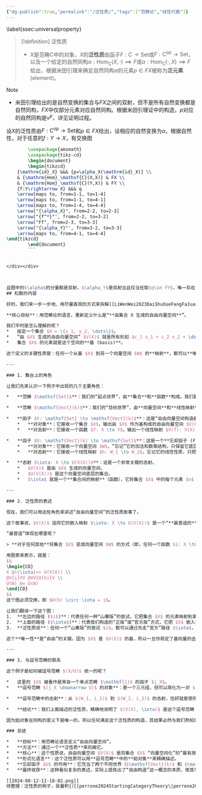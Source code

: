 ```yaml
---
{"dg-publish":true,"permalink":"/泛性质/","tags":["范畴论","线性代数"]}
---
```



\label{ssec:universalproperty}

> [!definition] 泛性质
> - $X$是范畴$\mathsf{C}$中的对象，$X$的**泛性质**由函子$F:\mathsf{C} \rightarrow \mathsf{Set}$或$F:\mathsf{C}^\mathrm{op} \rightarrow \mathsf{Set}$，以及一个给定的自然同构$\alpha:\mathrm{Hom}_\mathsf{C}(X,\cdot)\implies F$或$\alpha:\mathrm{Hom}_\mathsf{C}(\cdot,X)\implies F$给出，根据米田引理来确定自然同构$\alpha$的元素$p\in FX$被称为**泛元素**(element)。

> [!note]
> - 米田引理给出的是自然变换的集合与$FX$之间的双射，但不是所有自然变换都是自然同构，$FX$中仅部分元素对应自然同构。根据米田引理证中的构造，$p$对应的自然同构是$v^p$，详见证明过程。


设$X$的泛性质由$F:\mathsf{C}^{\mathrm{op}}\rightarrow \mathsf{Set}$和$p\in FX$给出，设相应的自然变换为$\alpha$，根据自然性，对于任意的$f:Y\rightarrow X$，有交换图


<div class="transclusion internal-embed is-loaded"><div class="markdown-embed">





```tikz
        \usepackage{amsmath}
        \usepackage{tikz-cd}
        \begin{document}
        \begin{tikzcd}
	{\mathrm{id}_X} &&& {p=\alpha_X(\mathrm{id}_X)} \\
	& {\mathrm{Hom}_\mathsf{C}(X,X)} & FX \\
	& {\mathrm{Hom}_\mathsf{C}(Y,X)} & FY \\
	{f:Y\rightarrow X} &&& q
	\arrow[maps to, from=1-1, to=1-4]
	\arrow[maps to, from=1-1, to=4-1]
	\arrow[maps to, from=1-4, to=4-4]
	\arrow["{\alpha_X}", from=2-2, to=2-3]
	\arrow["{f^*}"', from=2-2, to=3-2]
	\arrow["Ff", from=2-3, to=3-3]
	\arrow["{\alpha_Y}"', from=3-2, to=3-3]
	\arrow[maps to, from=4-1, to=4-4]
\end{tikzcd}
        \end{document}
        ```


</div></div>



且图中的$\alpha$的分量都是双射，$\alpha_Y$是双射当且仅当任取$q\in FY$，唯一存在$f:Y\rightarrow X\in {\mathrm{Hom}_\mathsf{C}(Y,X)}$，使得$\alpha_Y(f)=q$，或等价地$\alpha_Y(f\circ \mathrm{id}_X) =q$，或等价地$Ff(p)=q$。总的来说，关于$X$的泛性质给出了指向$X$的箭头的唯一存在的条件。
## 松散的内容

好的，我们来一步一步地、用尽量直观的方式来拆解[[LiWenWei2023DaiShuXueFangFaJuanYi\|LiWenWei2023DaiShuXueFangFaJuanYi]]例 2.4.5。这个例子确实信息量很大，但它完美地展示了范畴论是如何将我们熟悉的概念（比如线性代数中的“基”）用一种全新的、更普适的语言来重新表述的。

**核心目标**：用范畴论的语言，重新定义什么是“**由集合 X 生成的自由向量空间**”。

我们平时是怎么理解的呢？
*   给定一个集合 $X = \{x_1, x_2, \dots\}$。
*   “由 $X$ 生成的自由向量空间” $V(X)$ 就是所有形如 $c_1 x_1 + c_2 x_2 + \dots$ 的**形式线性组合**构成的空间。
*   集合 $X$ 的元素就是这个空间的**基 (basis)**。

这个定义的关键性质是：任何一个从基 $X$ 到另一个向量空间 $W$ 的**映射**，都可以**唯一地**扩展成一个从 $V(X)$ 到 $W$ 的**线性映射**。这正是泛性质要抓住的核心思想。

---

### 1. 舞台上的角色

让我们先来认识一下例子中出现的几个主要角色：

*   **范畴 $\mathsf{Set}$**：我们的“起点世界”，由**集合**和**函数**构成。我们要从这里的一个对象——集合 $X$ 出发。

*   **范畴 $\mathsf{Vect}(k)$**：我们的“目标世界”，由**向量空间**和**线性映射**构成。我们要在这里构造一个对象。

*   **函子 $V: \mathsf{Set} \to \mathsf{Vect}(k)$**：这是“自由向量空间构造器”。
    *   **对对象**：它接收一个集合 $X$，输出由 $X$ 作为基构成的自由向量空间 $V(X)$。
    *   **对态射**：它接收一个函数 $f: X \to Y$，输出一个线性映射 $V(f): V(X) \to V(Y)$，这个线性映射的作用就是将基向量 $x \in X$ 映射到 $f(x)$，然后线性扩展。

*   **函子 $U: \mathsf{Vect}(k) \to \mathsf{Set}$**：这是一个**忘却函子 (Forgetful Functor)**。
    *   **对对象**：它接收一个向量空间 $W$，“忘记”它的加法和数乘结构，只保留它底层的**元素集合** $U(W)$。
    *   **对态射**：它接收一个线性映射 $h: W_1 \to W_2$，忘记它的线性性质，只把它看作一个普通的**函数** $U(h)$。

*   **态射 $\iota: X \to U(V(X))$**：这是一个非常关键的态射。
    *   $V(X)$ 是由 $X$ 生成的向量空间。
    *   $U(V(X))$ 是这个向量空间底层的集合。
    *   $\iota$ 就是一个**集合间的映射**（函数），它将集合 $X$ 中的每个元素 $x$ **嵌入**到 $U(V(X))$ 这个更大的集合中，即把它看作是 $V(X)$ 的一个基向量。这个映射是**典范的包含映射 (canonical inclusion)**。

---

### 2. 泛性质的表述

现在，我们可以用这些角色来讲述“自由向量空间”的泛性质故事了。

这个故事说，$V(X)$ 连同它的嵌入映射 $\iota: X \to U(V(X))$ 是一个“**最普适的**”或“**最自由的**”将集合 $X$ 变成一个向量空间的方式。

“最普适”体现在哪里呢？

> **对于任何其他**将集合 $X$ 变成向量空间 $W$ 的方式（即，任何一个函数 $i: X \to U(W)$），都存在**唯一一个**保持结构的映射（即一个**线性映射** $h: V(X) \to W$），使得从 $X$ 出发的两条路径最终结果相同。

用图表来表示，就是：
$$
\begin{CD}
X @>{\iota}>> U(V(X)) \\
@V{i}VV @VV{U(h)}V \\
U(W) @= U(W)
\end{CD}
$$
这个图必须交换，即 $U(h) \circ \iota = i$。

让我们翻译一下这个图：
1.  **左边的路径 ($i$)**：代表任何一种“山寨版”的尝试，它把集合 $X$ 的元素映射到某个向量空间 $W$ 的点集里。
2.  **上面的路径 ($\iota$)**：代表我们构造的“正版”或“官方版”方式，它把 $X$ 嵌入到“自由”向量空间 $V(X)$ 中。
3.  **泛性质说**：任何一个“山寨版”的尝试 $i$，都可以通过先走“官方”路径 $\iota$，然后再通过**唯一一个**“官方”空间之间的结构保持映射（线性映射 $h$）来到达终点。

这个**唯一性**是“自由”的关键。因为 $X$ 是 $V(X)$ 的基，所以一旦你规定了基向量的去向（由 $i$ 决定），那么整个线性映射 $h$ 就被完全确定了，没有任何自由度。

---

### 3. 与逗号范畴的联系

这个例子是如何被逗号范畴 $(X/U)$ 统一的呢？

*   这里的 $X$ 被看作是来自一个单点范畴 $\mathbf{1}$ 的函子 $j_X$。
*   **逗号范畴 $(j_X \downarrow U)$ 的对象**：是一个三元组，但可以简化为一对 $(W, i)$，其中 $W$ 是 $\mathsf{Vect}(k)$ 中的对象（向量空间），$i: j_X(\cdot) \to U(W)$ 是 $\mathsf{Set}$ 中的态射（函数）。这正是我们上面说的“任何一种将集合 $X$ 变成向量空间的方式”。

*   **逗号范畴中的态射**：从 $(W_1, i_1)$ 到 $(W_2, i_2)$ 的态射，恰好就是使得上面那个三角形交换图成立的线性映射 $h: W_1 \to W_2$。

*   **结论**：我们上面描述的泛性质，精确地说明了 $(V(X), \iota)$ 是这个逗号范畴 $(X/U)$ 中的**始对象 (Initial Object)**。

因为始对象在同构的意义下是唯一的，所以任何满足这个泛性质的构造，其结果必然与我们熟知的自由向量空间是同构的。

### 总结

*   **目标**：用范畴论语言定义“自由向量空间”。
*   **方法**：通过一个**泛性质**来刻画它。
*   **核心**：这个性质说，自由向量空间 $V(X)$ 是将集合 $X$ “向量空间化”的“最有效率”的方式。任何其他的方式都可以通过它**唯一地**分解得到。
*   **形式化语言**：这个泛性质可以用**逗号范畴**中的**始对象**来精确描述。
*   **忘却函子 $U$ 的作用**：它充当了两个不同世界（$\mathsf{Vect}(k)$ 和 $\mathsf{Set}$）之间的桥梁，使得我们可以在同一个范畴（$\mathsf{Set}$）中比较和连接不同的映射（$\iota$ 和 $i$）。
*   **最终收获**：这种看似复杂的表述，实际上提炼出了“自由构造”这一概念的本质，使其可以被推广到任何其他代数结构（如自由群、自由环等）。它们都是各自忘却函子的**左伴随 (left adjoint)**，而这个泛性质正是伴随函子的一种定义方式。

[[2024-08-12-11-18-02.png]]
待整理：泛性质的例子，张量积{（[[perrone2024StartingCategoryTheory\|perrone2024StartingCategoryTheory]] marginnote.p.127


